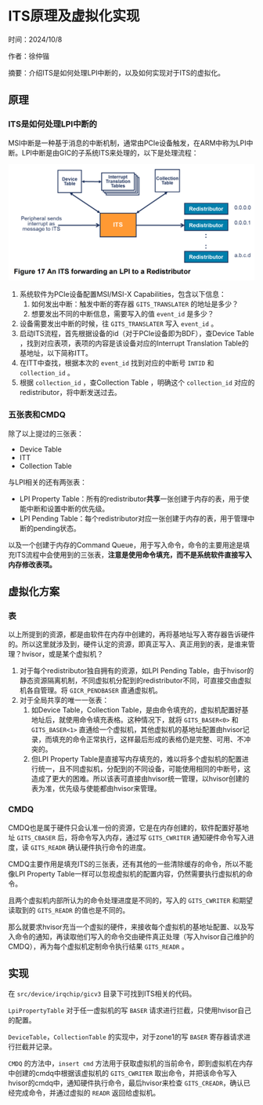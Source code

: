 # ITS原理及虚拟化实现

时间：2024/10/8

作者：徐仲锴

摘要：介绍ITS是如何处理LPI中断的，以及如何实现对于ITS的虚拟化。

## 原理

### ITS是如何处理LPI中断的

MSI中断是一种基于消息的中断机制，通常由PCIe设备触发，在ARM中称为LPI中断。LPI中断是由GIC的子系统ITS来处理的，以下是处理流程：

![ITS处理LPI过程](imgs/12.png)

1. 系统软件为PCIe设备配置MSI/MSI-X Capabilities，包含以下信息：
   1. 如何发出中断：触发中断的寄存器 `GITS_TRANSLATER` 的地址是多少？
   2. 想要发出不同的中断信息，需要写入的值 `event_id` 是多少？
2. 设备需要发出中断的时候，往 `GITS_TRANSLATER` 写入 `event_id` 。
3. 启动ITS流程，首先根据设备的id（对于PCIe设备即为BDF），查Device Table ，找到对应表项，表项的内容是该设备对应的Interrupt Translation Table的基地址，以下简称ITT。
4. 在ITT中查找，根据本次的 `event_id` 找到对应的中断号 `INTID` 和 `collection_id` 。
5. 根据 `collection_id` ，查Collection Table ，明确这个 `collection_id` 对应的redistributor，将中断发送过去。

### 五张表和CMDQ

除了以上提过的三张表：

- Device Table
- ITT
- Collection Table

与LPI相关的还有两张表：

- LPI Property Table：所有的redistributor**共享**一张创建于内存的表，用于使能中断和设置中断的优先级。
- LPI Pending Table：每个redistributor对应一张创建于内存的表，用于管理中断的pending状态。

以及一个创建于内存的Command Queue，用于写入命令，命令的主要用途是填充ITS流程中会使用到的三张表，**注意是使用命令填充，而不是系统软件直接写入内存修改表项。**

## 虚拟化方案

### 表

以上所提到的资源，都是由软件在内存中创建的，再将基地址写入寄存器告诉硬件的。所以这里就涉及到，硬件认定的资源，即真正写入、真正用到的表，是谁来管理？hvisor，或是某个虚拟机？

1. 对于每个redistributor独自拥有的资源，如LPI Pending Table，由于hvisor的静态资源隔离机制，不同虚拟机分配到的redistributor不同，可直接交由虚拟机各自管理。将 `GICR_PENDBASER` 直通虚拟机。
2. 对于全局共享的唯一一张表：
   1. 如Device Table，Collection Table，是由命令填充的，虚拟机配置好基地址后，就使用命令填充表格。这种情况下，就将 `GITS_BASER<0>` 和 `GITS_BASER<1>` 直通给一个虚拟机，其他虚拟机的基地址配置由hvisor记录，而填充的命令正常执行，这样最后形成的表格仍是完整、可用、不冲突的。
   2. 但LPI Property Table是直接写内存填充的，难以将多个虚拟机的配置进行统一，且不同虚拟机，分配到的不同设备，可能使用相同的中断号，这造成了更大的困难。所以该表可直接由hvisor统一管理，以hvisor创建的表为准，优先级与使能都由hvisor来管理。

### CMDQ

CMDQ也是属于硬件只会认准一份的资源，它是在内存创建的，软件配置好基地址 `GITS_CBASER` 后，将命令写入内存，通过写 `GITS_CWRITER` 通知硬件命令写入进度，读 `GITS_READR` 确认硬件执行命令的进度。

CMDQ主要作用是填充ITS的三张表，还有其他的一些清除缓存的命令，所以不能像LPI Property Table一样可以忽视虚拟机的配置内容，仍然需要执行虚拟机的命令。

且两个虚拟机内部所认为的命令处理进度是不同的，写入的 `GITS_CWRITER` 和期望读取到的 `GITS_READR` 的值也是不同的。

那么就要求hvisor充当一个虚拟的硬件，来接收每个虚拟机的基地址配置、以及写入命令的通知，再读取他们写入的命令交由硬件真正处理（写入hvisor自己维护的CMDQ），再为每个虚拟机定制命令执行结果 `GITS_READR` 。

## 实现

在 `src/device/irqchip/gicv3` 目录下可找到ITS相关的代码。

`LpiPropertyTable` 对于任一虚拟机的写 `BASER` 请求进行拦截，只使用hvisor自己的配置。

`DeviceTable`，`CollectionTable` 的实现中，对于zone1的写 `BASER` 寄存器请求进行拦截并记录。

`CMDQ` 的方法中，`insert cmd` 方法用于获取虚拟机的当前命令，即到虚拟机在内存中创建的cmdq中根据该虚拟机的 `GITS_CWRITER` 取出命令，并把该命令写入hvisor的cmdq中，通知硬件执行命令，最后hvisor来检查 `GITS_CREADR`，确认已经完成命令，并通过虚拟的 `READR` 返回给虚拟机。


